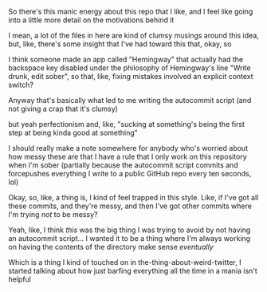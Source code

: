 So there's this manic energy about this repo that I like, and I feel like going into a little more detail on the motivations behind it

I mean, a lot of the files in here are kind of clumsy musings around this idea, but, like, there's some insight that I've had toward this that, okay, so

I think someone made an app called "Hemingway" that actually had the backspace key disabled under the philosophy of Hemingway's line "Write drunk, edit sober", so that, like, fixing mistakes involved an explicit context switch?

Anyway that's basically what led to me writing the autocommit script (and not giving a crap that it's clumsy)

but yeah perfectionism and, like, "sucking at something's being the first step at being kinda good at something"

I should really make a note somewhere for anybody who's worried about how messy these are that I have a rule that I only work on this repository when I'm sober (partially because the autocommit script commits and forcepushes everything I write to a public GitHub repo every ten seconds, lol)

Okay, so, like, a thing is, I kind of feel trapped in this style. Like, if I've got all these commits, and they're messy, and then I've got other commits where I'm trying *not* to be messy?

Yeah, like, I think *this* was the big thing I was trying to avoid by not having an autocommit script... I wanted it to be a thing where I'm always working on having the contents of the directory make sense *eventually*

Which is a thing I kind of touched on in the-thing-about-weird-twitter, I started talking about how just barfing everything all the time in a mania isn't helpful
